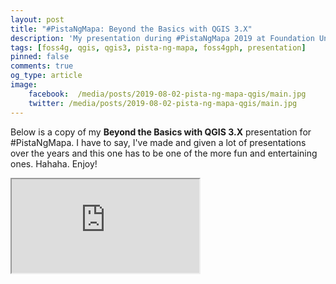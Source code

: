 ```yaml
---
layout: post
title: "#PistaNgMapa: Beyond the Basics with QGIS 3.X"
description: 'My presentation during #PistaNgMapa 2019 at Foundation University in Dumaguete about the recent developments and what you can do with QGIS 3.X.'
tags: [foss4g, qgis, qgis3, pista-ng-mapa, foss4gph, presentation]
pinned: false
comments: true
og_type: article
image:
    facebook:  /media/posts/2019-08-02-pista-ng-mapa-qgis/main.jpg
    twitter: /media/posts/2019-08-02-pista-ng-mapa-qgis/main.jpg
---
```

Below is a copy of my **Beyond the Basics with QGIS 3.X** presentation for #PistaNgMapa. I have to say, I've made and given a lot of presentations over the years and this one has to be one of the more fun and entertaining ones. Hahaha. Enjoy!

<div class="embed-responsive embed-responsive-16by9">
    <iframe src='https://docs.google.com/presentation/d/e/2PACX-1vQgFR7uYFg6Z9dRKVrnXZEU8kYuXQgio_vNFeWw6fO097QXXV_Eh0hLvBfCyU4YYwsIGUHwk390CE0l/embed?start=false&loop=false&delayms=60000' allowfullscreen='true' mozallowfullscreen='true' webkitallowfullscreen='true'></iframe>
</div>
